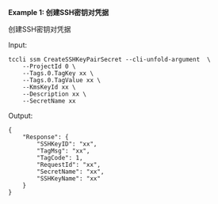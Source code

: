 **Example 1: 创建SSH密钥对凭据**

创建SSH密钥对凭据

Input: 

```
tccli ssm CreateSSHKeyPairSecret --cli-unfold-argument  \
    --ProjectId 0 \
    --Tags.0.TagKey xx \
    --Tags.0.TagValue xx \
    --KmsKeyId xx \
    --Description xx \
    --SecretName xx
```

Output: 
```
{
    "Response": {
        "SSHKeyID": "xx",
        "TagMsg": "xx",
        "TagCode": 1,
        "RequestId": "xx",
        "SecretName": "xx",
        "SSHKeyName": "xx"
    }
}
```

